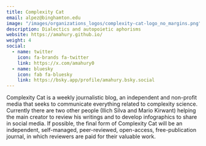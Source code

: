 ```yaml
---
title: Complexity Cat
email: alpez@binghamton.edu
image: "/images/organizations_logos/complexity-cat-logo_no_margins.png"
description: Dialectics and autopoietic aphorisms
website: https://amahury.github.io/
weight: 4
social:
  - name: twitter
    icon: fa-brands fa-twitter
    link: https://x.com/amahury0
  - name: bluesky
    icon: fab fa-bluesky
    link: https://bsky.app/profile/amahury.bsky.social
---
```

Complexity Cat is a weekly journalistic blog, an independent and non-profit media that seeks to communicate everything related to complexity science. Currently there are two other people (Ilich Silva and Mario Kirwant) helping the main creator to review his writings and to develop infographics to share in social media. If possible, the final form of Complexity Cat will be an independent, self-managed, peer-reviewed, open-access, free-publication journal, in which reviewers are paid for their valuable work.
